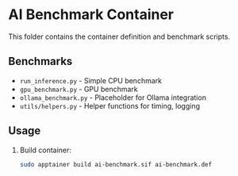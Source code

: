 # AI Benchmark Container

This folder contains the container definition and benchmark scripts.

## Benchmarks
- `run_inference.py` - Simple CPU benchmark
- `gpu_benchmark.py` - GPU benchmark
- `ollama_benchmark.py` - Placeholder for Ollama integration
- `utils/helpers.py` - Helper functions for timing, logging

## Usage
1. Build container:
   ```bash
   sudo apptainer build ai-benchmark.sif ai-benchmark.def